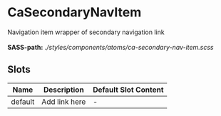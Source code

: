 # CaSecondaryNavItem

Navigation item wrapper of secondary navigation link<br><br> **SASS-path:** _./styles/components/atoms/ca-secondary-nav-item.scss_

## Slots

<!-- @vuese:CaSecondaryNavItem:slots:start -->
|Name|Description|Default Slot Content|
|---|---|---|
|default|Add link here|-|

<!-- @vuese:CaSecondaryNavItem:slots:end -->


